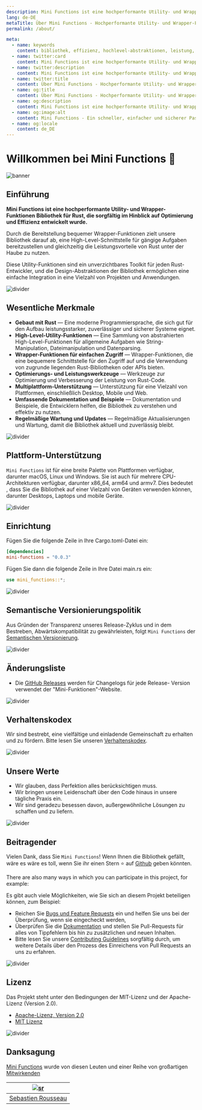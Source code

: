 ```yaml
---
description: Mini Functions ist eine hochperformante Utility- und Wrapper-Funktionsbibliothek für Rust, die sorgfältig mit Blick auf Optimierung und Effizienz entwickelt wurde.
lang: de-DE
metaTitle: Über Mini Functions - Hochperformante Utility- und Wrapper-Funktionsbibliothek für Rust
permalink: /about/

meta:
  - name: keywords
    content: bibliothek, effizienz, hochlevel-abstraktionen, leistung, nutzen, optimierung, rost, wrapper-funktionen
  - name: twitter:card
    content: Mini Functions ist eine hochperformante Utility- und Wrapper-Funktionsbibliothek für Rust, die sorgfältig mit Blick auf Optimierung und Effizienz entwickelt wurde.
  - name: twitter:description
    content: Mini Functions ist eine hochperformante Utility- und Wrapper-Funktionsbibliothek für Rust, die sorgfältig mit Blick auf Optimierung und Effizienz entwickelt wurde.
  - name: twitter:title
    content: Über Mini Functions - Hochperformante Utility- und Wrapper-Funktionsbibliothek für Rust
  - name: og:title
    content: Über Mini Functions - Hochperformante Utility- und Wrapper-Funktionsbibliothek für Rust
  - name: og:description
    content: Mini Functions ist eine hochperformante Utility- und Wrapper-Funktionsbibliothek für Rust, die sorgfältig mit Blick auf Optimierung und Effizienz entwickelt wurde.
  - name: og:image:alt
    content: Mini Functions - Ein schneller, einfacher und sicherer Passwort-Generator
  - name: og:locale
    content: de_DE
---
```


# Willkommen bei Mini Functions 👋

![banner]

## Einführung

**Mini Functions ist eine hochperformante Utility- und Wrapper-
Funktionen Bibliothek für Rust, die sorgfältig im Hinblick auf
Optimierung und Effizienz entwickelt wurde.**

Durch die Bereitstellung bequemer Wrapper-Funktionen zielt unsere
Bibliothek darauf ab, eine High-Level-Schnittstelle für gängige
Aufgaben bereitzustellen und gleichzeitig die Leistungsvorteile von Rust
unter der Haube zu nutzen.

Diese Utility-Funktionen sind ein unverzichtbares Toolkit für jeden
Rust-Entwickler, und die Design-Abstraktionen der Bibliothek ermöglichen
eine einfache Integration in eine Vielzahl von Projekten und Anwendungen.

![divider][divider]

## Wesentliche Merkmale

- **Gebaut mit Rust** — Eine moderne Programmiersprache, die sich gut
  für den Aufbau leistungsstarker, zuverlässiger und sicherer Systeme
  eignet.
- **High-Level-Utility-Funktionen** — Eine Sammlung von abstrahierten
  High-Level-Funktionen für allgemeine Aufgaben wie String-Manipulation,
  Dateimanipulation und Datenparsing.
- **Wrapper-Funktionen für einfachen Zugriff** — Wrapper-Funktionen, die
  eine bequemere Schnittstelle für den Zugriff auf und die Verwendung
  von zugrunde liegenden Rust-Bibliotheken oder APIs bieten.
- **Optimierungs- und Leistungswerkzeuge** — Werkzeuge zur Optimierung
  und Verbesserung der Leistung von Rust-Code.
- **Multiplattform-Unterstützung** — Unterstützung für eine Vielzahl von
  Plattformen, einschließlich Desktop, Mobile und Web.
- **Umfassende Dokumentation und Beispiele** — Dokumentation und
  Beispiele, die Entwicklern helfen, die Bibliothek zu verstehen und
  effektiv zu nutzen.
- **Regelmäßige Wartung und Updates** — Regelmäßige Aktualisierungen und
  Wartung, damit die Bibliothek aktuell und zuverlässig bleibt.

![divider][divider]

## Plattform-Unterstützung

`Mini Functions` ist für eine breite Palette von Plattformen verfügbar,
darunter macOS, Linux und Windows. Sie ist auch für mehrere CPU-
Architekturen verfügbar, darunter x86_64, arm64 und armv7. Dies bedeutet
, dass Sie die Bibliothek auf einer Vielzahl von Geräten verwenden
können, darunter Desktops, Laptops und mobile Geräte.

![divider][divider]

## Einrichtung

Fügen Sie die folgende Zeile in Ihre Cargo.toml-Datei ein:

```toml
[dependencies]
mini-functions = "0.0.3"
```

Fügen Sie dann die folgende Zeile in Ihre Datei main.rs ein:

```rust
use mini_functions::*;
```

![divider][divider]

## Semantische Versionierungspolitik

Aus Gründen der Transparenz unseres Release-Zyklus und in dem Bestreben,
Abwärtskompatibilität zu gewährleisten, folgt `Mini Functions` der
[Semantischen Versionierung][7].

![divider][divider]

## Änderungsliste

- Die [GitHub Releases][8] werden für Changelogs für jede Release-
  Version verwendet der "Mini-Funktionen"-Website.

![divider][divider]

## Verhaltenskodex

Wir sind bestrebt, eine vielfältige und einladende Gemeinschaft zu
erhalten und zu fördern. Bitte lesen Sie unseren [Verhaltenskodex][4].

![divider][divider]

## Unsere Werte

- Wir glauben, dass Perfektion alles berücksichtigen muss.
- Wir bringen unsere Leidenschaft über den Code hinaus in unsere
  tägliche Praxis ein.
- Wir sind geradezu besessen davon, außergewöhnliche Lösungen zu
  schaffen und zu liefern.

![divider][divider]

## Beitragender

Vielen Dank, dass Sie `Mini Functions`! Wenn Ihnen die Bibliothek
gefällt, wäre es wäre es toll, wenn Sie ihr einen Stern ⭐ auf
[Github][6] geben könnten.

There are also many ways in which you can participate in this project,
for example:

Es gibt auch viele Möglichkeiten, wie Sie sich an diesem Projekt beteiligen können, zum Beispiel:

- Reichen Sie [Bugs und Feature Requests][3] ein und helfen Sie uns bei
  der Überprüfung, wenn sie eingecheckt werden,
- Überprüfen Sie die [Dokumentation][0] und stellen Sie Pull-Requests
  für alles von Tippfehlern bis hin zu zusätzlichen und neuen Inhalten.
- Bitte lesen Sie unsere [Contributing Guidelines][4] sorgfältig durch,
  um weitere Details über den Prozess des Einreichens von Pull Requests
  an uns zu erfahren.

![divider][divider]

## Lizenz

Das Projekt steht unter den Bedingungen der MIT-Lizenz und der Apache-
Lizenz (Version 2.0).

- [Apache-Lizenz, Version 2.0][1]
- [MIT Lizenz][2]

![divider][divider]

## Danksagung

[Mini Functions][0] wurde von diesen Leuten und einer Reihe von
großartigen [Mitwirkenden][5]

|       [![sr]][sr-url]        |
| :--------------------------: |
| [Sebastien Rousseau][sr-url] |

[0]: https://minifunctions.com 'Mini Functions website'
[1]: http://www.apache.org/licenses/LICENSE-2.0 'Apache License, Version 2.0'
[2]: http://opensource.org/licenses/MIT 'MIT License'
[3]: https://github.com/sebastienrousseau/mini-functions.github.io/issues 'GitHub Issues for Mini Functions'
[4]: https://raw.githubusercontent.com/sebastienrousseau/mini-functions.github.io/main/.github/CONTRIBUTING.md 'Contributing Guidelines'
[5]: https://github.com/sebastienrousseau/mini-functions.github.io/graphs/contributors 'List of contributors'
[6]: https://github.com/sebastienrousseau/mini-functions.github.io/ 'GitHub repository for Mini Functions'
[7]: http://semver.org/ 'Semantic Versioning 2.0.0'
[8]: https://raw.githubusercontent.com/sebastienrousseau/mini-functions.github.io/releases 'GitHub Releases for the Mini Functions website'
[banner]: https://raw.githubusercontent.com/sebastienrousseau/vault/main/assets/banners/banner-mini-functions.svg 'Banner for Mini Functions'
[divider]: https://raw.githubusercontent.com/sebastienrousseau/vault/main/assets/elements/divider.svg 'Divider for Mini Functions website'
[sr-url]: https://github.com/sebastienrousseau 'Sebastien Rousseau'
[sr]: https://avatars0.githubusercontent.com/u/1394998?s=117 'Sebastien Rousseau'

